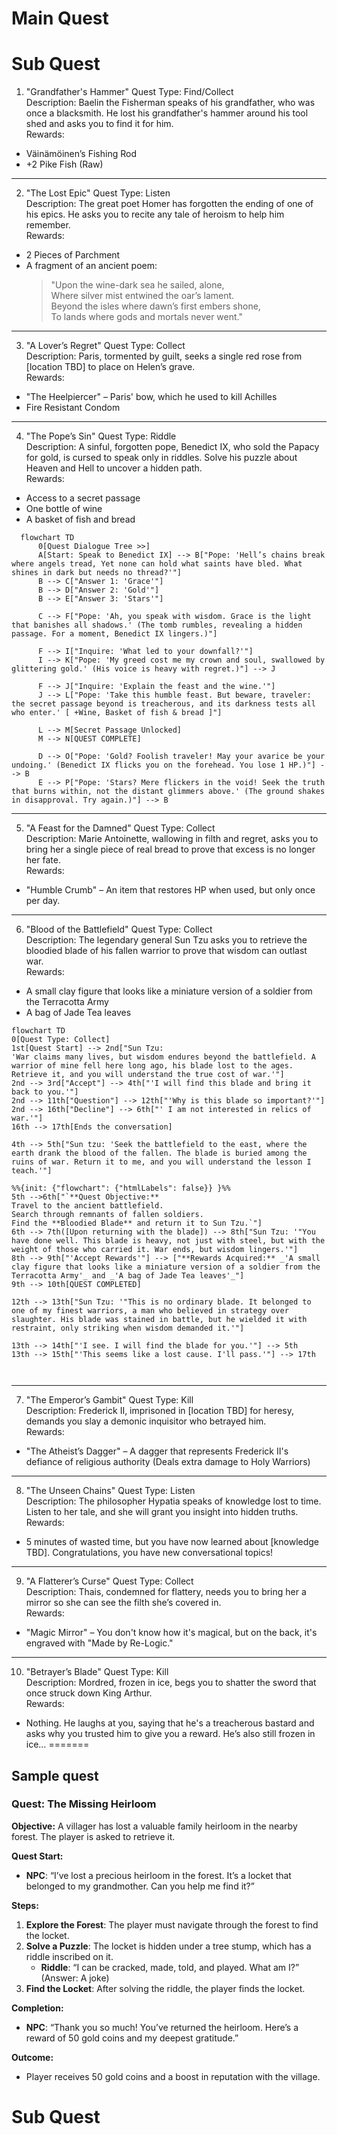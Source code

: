 # Main Quest


# Sub Quest
1. "Grandfather's Hammer"
Quest Type: Find/Collect  
Description: Baelin the Fisherman speaks of his grandfather, who was once a blacksmith. He lost his grandfather's hammer around his tool shed and asks you to find it for him.  
Rewards:  
- Väinämöinen’s Fishing Rod  
- +2 Pike Fish (Raw)  

---

2. "The Lost Epic"
Quest Type: Listen  
Description: The great poet Homer has forgotten the ending of one of his epics. He asks you to recite any tale of heroism to help him remember.  
Rewards:  
- 2 Pieces of Parchment  
- A fragment of an ancient poem:  
  > "Upon the wine-dark sea he sailed, alone,  
  > Where silver mist entwined the oar’s lament.  
  > Beyond the isles where dawn’s first embers shone,  
  > To lands where gods and mortals never went."  

---

3. "A Lover’s Regret"
Quest Type: Collect  
Description: Paris, tormented by guilt, seeks a single red rose from [location TBD] to place on Helen’s grave.  
Rewards:  
- "The Heelpiercer" – Paris' bow, which he used to kill Achilles  
- Fire Resistant Condom  

---

4. "The Pope’s Sin"
Quest Type: Riddle  
Description: A sinful, forgotten pope, Benedict IX, who sold the Papacy for gold, is cursed to speak only in riddles. Solve his puzzle about Heaven and Hell to uncover a hidden path.  
Rewards:  
- Access to a secret passage  
- One bottle of wine  
- A basket of fish and bread  
```mermaid
  flowchart TD
      0[Quest Dialogue Tree >>]
      A[Start: Speak to Benedict IX] --> B["Pope: 'Hell’s chains break where angels tread, Yet none can hold what saints have bled. What shines in dark but needs no thread?'"]
      B --> C["Answer 1: 'Grace'"]
      B --> D["Answer 2: 'Gold'"]
      B --> E["Answer 3: 'Stars'"]
      
      C --> F["Pope: 'Ah, you speak with wisdom. Grace is the light that banishes all shadows.' (The tomb rumbles, revealing a hidden passage. For a moment, Benedict IX lingers.)"]
      
      F --> I["Inquire: 'What led to your downfall?'"]
      I --> K["Pope: 'My greed cost me my crown and soul, swallowed by glittering gold.' (His voice is heavy with regret.)"] --> J
      
      F --> J["Inquire: 'Explain the feast and the wine.'"]
      J --> L["Pope: 'Take this humble feast. But beware, traveler: the secret passage beyond is treacherous, and its darkness tests all who enter.' [ +Wine, Basket of fish & bread ]"]
      
      L --> M[Secret Passage Unlocked]
      M --> N[QUEST COMPLETE]
      
      D --> O["Pope: 'Gold? Foolish traveler! May your avarice be your undoing.' (Benedict IX flicks you on the forehead. You lose 1 HP.)"] --> B
      E --> P["Pope: 'Stars? Mere flickers in the void! Seek the truth that burns within, not the distant glimmers above.' (The ground shakes in disapproval. Try again.)"] --> B

```
---

5. "A Feast for the Damned"
Quest Type: Collect  
Description: Marie Antoinette, wallowing in filth and regret, asks you to bring her a single piece of real bread to prove that excess is no longer her fate.  
Rewards:  
- "Humble Crumb" – An item that restores HP when used, but only once per day.

---

6. "Blood of the Battlefield"
Quest Type: Collect  
Description: The legendary general Sun Tzu asks you to retrieve the bloodied blade of his fallen warrior to prove that wisdom can outlast war.  
Rewards:  
- A small clay figure that looks like a miniature version of a soldier from the Terracotta Army  
- A bag of Jade Tea leaves  
```mermaid
flowchart TD
0[Quest Type: Collect]
1st[Quest Start] --> 2nd["Sun Tzu:
'War claims many lives, but wisdom endures beyond the battlefield. A warrior of mine fell here long ago, his blade lost to the ages. Retrieve it, and you will understand the true cost of war.'"]
2nd --> 3rd["Accept"] --> 4th["'I will find this blade and bring it back to you.'"]
2nd --> 11th["Question"] --> 12th["'Why is this blade so important?'"]
2nd --> 16th["Decline"] --> 6th["' I am not interested in relics of war.'"] 
16th --> 17th[Ends the conversation] 

4th --> 5th["Sun tzu: 'Seek the battlefield to the east, where the earth drank the blood of the fallen. The blade is buried among the ruins of war. Return it to me, and you will understand the lesson I teach.'"]

%%{init: {"flowchart": {"htmlLabels": false}} }%%
5th -->6th["`**Quest Objective:**
Travel to the ancient battlefield.
Search through remnants of fallen soldiers.
Find the **Bloodied Blade** and return it to Sun Tzu.`"]
6th --> 7th([Upon returning with the blade]) --> 8th["Sun Tzu: '"You have done well. This blade is heavy, not just with steel, but with the weight of those who carried it. War ends, but wisdom lingers.'"]
8th --> 9th["'Accept Rewards'"] --> ["**Rewards Acquired:** _'A small clay figure that looks like a miniature version of a soldier from the Terracotta Army'_ and _'A bag of Jade Tea leaves'_"]
9th --> 10th[QUEST COMPLETED]

12th --> 13th["Sun Tzu: '"This is no ordinary blade. It belonged to one of my finest warriors, a man who believed in strategy over slaughter. His blade was stained in battle, but he wielded it with restraint, only striking when wisdom demanded it.'"]

13th --> 14th["'I see. I will find the blade for you.'"] --> 5th
13th --> 15th["'This seems like a lost cause. I'll pass.'"] --> 17th



```
---

7. "The Emperor’s Gambit"
Quest Type: Kill  
Description: Frederick II, imprisoned in [location TBD] for heresy, demands you slay a demonic inquisitor who betrayed him.  
Rewards:  
- "The Atheist’s Dagger" – A dagger that represents Frederick II's defiance of religious authority (Deals extra damage to Holy Warriors)  

---

8. "The Unseen Chains"
Quest Type: Listen  
Description: The philosopher Hypatia speaks of knowledge lost to time. Listen to her tale, and she will grant you insight into hidden truths.  
Rewards:  
- 5 minutes of wasted time, but you have now learned about [knowledge TBD]. Congratulations, you have new conversational topics!  

---

9. "A Flatterer’s Curse"
Quest Type: Collect  
Description: Thais, condemned for flattery, needs you to bring her a mirror so she can see the filth she’s covered in.  
Rewards:  
- "Magic Mirror" – You don't know how it's magical, but on the back, it's engraved with "Made by Re-Logic."  

---

10. "Betrayer’s Blade"
Quest Type: Kill  
Description: Mordred, frozen in ice, begs you to shatter the sword that once struck down King Arthur.  
Rewards:  
- Nothing. He laughs at you, saying that he's a treacherous bastard and asks why you trusted him to give you a reward. He’s also still frozen in ice…
=======
## Sample quest

### **Quest: The Missing Heirloom**

**Objective:**
A villager has lost a valuable family heirloom in the nearby forest. The player is asked to retrieve it.

**Quest Start:**
- **NPC**: “I’ve lost a precious heirloom in the forest. It’s a locket that belonged to my grandmother. Can you help me find it?”

**Steps:**
1. **Explore the Forest**: The player must navigate through the forest to find the locket.
2. **Solve a Puzzle**: The locket is hidden under a tree stump, which has a riddle inscribed on it.
   - **Riddle**: “I can be cracked, made, told, and played. What am I?” (Answer: A joke)
3. **Find the Locket**: After solving the riddle, the player finds the locket.

**Completion:**
- **NPC**: “Thank you so much! You’ve returned the heirloom. Here’s a reward of 50 gold coins and my deepest gratitude.”

**Outcome:**
- Player receives 50 gold coins and a boost in reputation with the village.


# Sub Quest

